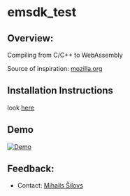 # emsdk_test
## Overview:

Compiling from C/C++ to WebAssembly

Source of inspiration: [mozilla.org](https://developer.mozilla.org/en-US/docs/WebAssembly/C_to_wasm)

## Installation Instructions

look [here](https://github.com/juj/emsdk)

## Demo
[![Demo](https://image.ibb.co/h2Kh4Q/image.png)](https://cdn.rawgit.com/nn1k1kvn/emsdk_test/61bc347a/hello2.html)

## Feedback:
- Contact: [Mihails Šilovs](https://fb.com/mih4ils)
